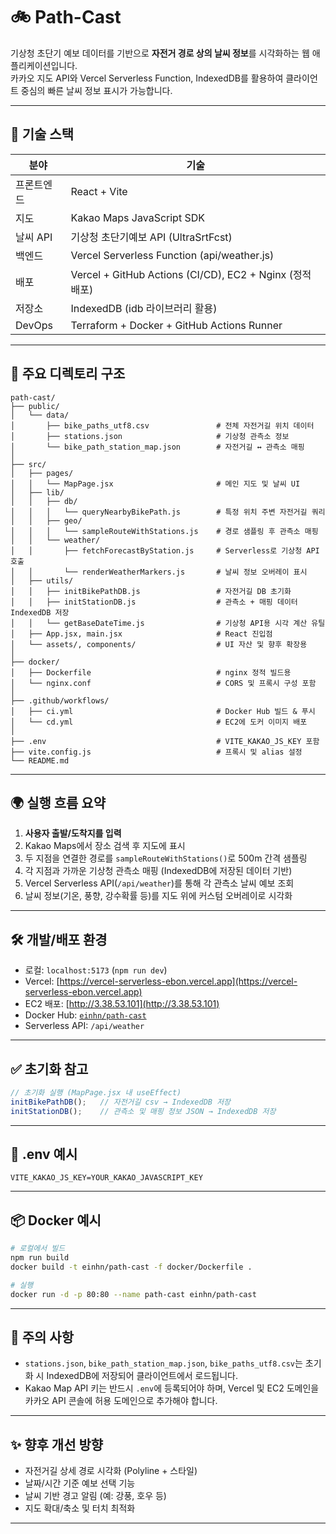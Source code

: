 # 🚲 Path-Cast

기상청 초단기 예보 데이터를 기반으로 **자전거 경로 상의 날씨 정보**를 시각화하는 웹 애플리케이션입니다.  
카카오 지도 API와 Vercel Serverless Function, IndexedDB를 활용하여 클라이언트 중심의 빠른 날씨 정보 표시가 가능합니다.

---

## 🔧 기술 스택

| 분야 | 기술 |
|------|------|
| 프론트엔드 | React + Vite |
| 지도 | Kakao Maps JavaScript SDK |
| 날씨 API | 기상청 초단기예보 API (UltraSrtFcst) |
| 백엔드 | Vercel Serverless Function (api/weather.js) |
| 배포 | Vercel + GitHub Actions (CI/CD), EC2 + Nginx (정적 배포) |
| 저장소 | IndexedDB (idb 라이브러리 활용) |
| DevOps | Terraform + Docker + GitHub Actions Runner |

---

## 📁 주요 디렉토리 구조

```
path-cast/
├── public/
│   └── data/
│       ├── bike_paths_utf8.csv               # 전체 자전거길 위치 데이터
│       ├── stations.json                     # 기상청 관측소 정보
│       └── bike_path_station_map.json        # 자전거길 ↔ 관측소 매핑
│
├── src/
│   ├── pages/
│   │   └── MapPage.jsx                       # 메인 지도 및 날씨 UI
│   ├── lib/
│   │   ├── db/
│   │   │   └── queryNearbyBikePath.js        # 특정 위치 주변 자전거길 쿼리
│   │   ├── geo/
│   │   │   └── sampleRouteWithStations.js    # 경로 샘플링 후 관측소 매핑
│   │   └── weather/
│   │       ├── fetchForecastByStation.js     # Serverless로 기상청 API 호출
│   │       └── renderWeatherMarkers.js       # 날씨 정보 오버레이 표시
│   ├── utils/
│   │   ├── initBikePathDB.js                 # 자전거길 DB 초기화
│   │   ├── initStationDB.js                  # 관측소 + 매핑 데이터 IndexedDB 저장
│   │   └── getBaseDateTime.js                # 기상청 API용 시각 계산 유틸
│   ├── App.jsx, main.jsx                     # React 진입점
│   └── assets/, components/                  # UI 자산 및 향후 확장용
│
├── docker/
│   ├── Dockerfile                            # nginx 정적 빌드용
│   └── nginx.conf                            # CORS 및 프록시 구성 포함
│
├── .github/workflows/
│   ├── ci.yml                                # Docker Hub 빌드 & 푸시
│   └── cd.yml                                # EC2에 도커 이미지 배포
│
├── .env                                      # VITE_KAKAO_JS_KEY 포함
├── vite.config.js                            # 프록시 및 alias 설정
└── README.md
```

---

## 🌍 실행 흐름 요약

1. **사용자 출발/도착지를 입력**
2. Kakao Maps에서 장소 검색 후 지도에 표시
3. 두 지점을 연결한 경로를 `sampleRouteWithStations()`로 500m 간격 샘플링
4. 각 지점과 가까운 기상청 관측소 매핑 (IndexedDB에 저장된 데이터 기반)
5. Vercel Serverless API(`/api/weather`)를 통해 각 관측소 날씨 예보 조회
6. 날씨 정보(기온, 풍향, 강수확률 등)를 지도 위에 커스텀 오버레이로 시각화

---

## 🛠️ 개발/배포 환경

- 로컬: `localhost:5173` (`npm run dev`)
- Vercel: [https://vercel-serverless-ebon.vercel.app](https://vercel-serverless-ebon.vercel.app)
- EC2 배포: [http://3.38.53.101](http://3.38.53.101)
- Docker Hub: [`einhn/path-cast`](https://hub.docker.com/r/einhn/path-cast)
- Serverless API: `/api/weather`

---

## ✅ 초기화 참고

```js
// 초기화 실행 (MapPage.jsx 내 useEffect)
initBikePathDB();   // 자전거길 csv → IndexedDB 저장
initStationDB();    // 관측소 및 매핑 정보 JSON → IndexedDB 저장
```

---

## 🔑 .env 예시

```env
VITE_KAKAO_JS_KEY=YOUR_KAKAO_JAVASCRIPT_KEY
```

---

## 📦 Docker 예시

```bash
# 로컬에서 빌드
npm run build
docker build -t einhn/path-cast -f docker/Dockerfile .

# 실행
docker run -d -p 80:80 --name path-cast einhn/path-cast
```

---

## 🔐 주의 사항

- `stations.json`, `bike_path_station_map.json`, `bike_paths_utf8.csv`는 초기화 시 IndexedDB에 저장되어 클라이언트에서 로드됩니다.
- Kakao Map API 키는 반드시 `.env`에 등록되어야 하며, Vercel 및 EC2 도메인을 카카오 API 콘솔에 허용 도메인으로 추가해야 합니다.

---

## ✨ 향후 개선 방향

- 자전거길 상세 경로 시각화 (Polyline + 스타일)
- 날짜/시간 기준 예보 선택 기능
- 날씨 기반 경고 알림 (예: 강풍, 호우 등)
- 지도 확대/축소 및 터치 최적화

---